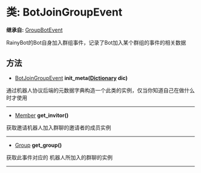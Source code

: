 # 类: BotJoinGroupEvent  
  
**继承自:** [GroupBotEvent](GroupBotEvent.md)  
  
RainyBot的Bot自身加入群组事件，记录了Bot加入某个群组的事件的相关数据  
  
## 方法 
  
- [BotJoinGroupEvent](BotJoinGroupEvent.md) **init_meta([Dictionary](https://docs.godotengine.org/en/latest/classes/class_dictionary.html) dic)**  
  
通过机器人协议后端的元数据字典构造一个此类的实例，仅当你知道自己在做什么时才使用  
  
---  
  
- [Member](Member.md) **get_invitor()**  
  
获取邀请机器人加入群聊的邀请者的成员实例  
  
---  
  
- [Group](Group.md) **get_group()**  
  
获取此事件对应的	机器人所加入的群聊的实例  
  
---  
  

